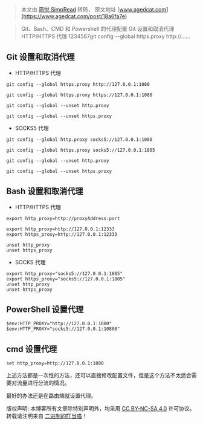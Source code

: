 > 本文由 [简悦 SimpRead](http://ksria.com/simpread/) 转码， 原文地址 [www.agedcat.com](https://www.agedcat.com/post/18a6fa7e)

> Git、Bash、CMD 和 Powershell 的代理配置 Git 设置和取消代理 HTTP/HTTPS 代理 1234567git config --global https.proxy http://......

Git 设置和取消代理
-----------

*   HTTP/HTTPS 代理

```
git config --global https.proxy http://127.0.0.1:1080

git config --global https.proxy https://127.0.0.1:1080

git config --global --unset http.proxy

git config --global --unset https.proxy
```

*   SOCKS5 代理

```
git config --global http.proxy socks5://127.0.0.1:1080

git config --global https.proxy socks5://127.0.0.1:1805

git config --global --unset http.proxy

git config --global --unset https.proxy
```

Bash 设置和取消代理
------------

*   HTTP/HTTPS 代理

```
export http_proxy=http://proxyAddress:port

export http_proxy=http://127.0.0.1:12333
export https_proxy=http://127.0.0.1:12333

unset http_proxy
unset https_proxy
```

*   SOCKS 代理

```
export http_proxy="socks5://127.0.0.1:1805"
export https_proxy="socks5://127.0.0.1:1805"
unset http_proxy
unset https_proxy
```

PowerShell 设置代理
---------------

```
$env:HTTP_PROXY="http://127.0.0.1:1080"
$env:HTTP_PROXY="socks5://127.0.0.1:10808"
```

cmd 设置代理
--------

```
set http_proxy=http://127.0.0.1:1080
```

上述方法都是一次性的方法，还可以直接修改配置文件，但是这个方法不太适合需要对流量进行分流的情况。

最好的办法还是在路由端就设置代理。

版权声明: 本博客所有文章除特别声明外，均采用 [CC BY-NC-SA 4.0](https://creativecommons.org/licenses/by-nc-sa/4.0/) 许可协议。转载请注明来自 [二进制的叮当喵](https://www.agedcat.com/)！